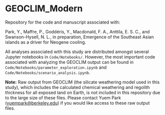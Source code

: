# GEOCLIM_Modern

Repository for the code and manuscript associated with:

Park, Y., Maffre, P., Goddéris, Y., Macdonald, F. A., Anttila, E. S. C., and Swanson-Hysell, N. L., in preparation, Emergence of the Southeast Asian islands as a driver for Neogene cooling.

All analyses associated with this study are distributed amongst several Jupyter notebooks in `Code/Notebooks/`. However, the most important code associated with analyzing the GEOCLIM output can be found in `Code/Notebooks/parameter_exploration.ipynb` and `Code/Notebooks/scenario_analysis.ipynb`.

**Note:** Raw output from GEOCLIM (the silicate weathering model used in this study), which includes the calculated chemical weathering and regolith thickness for all exposed land on Earth, is not included in this repository due to the large size of these files. Please contact Yuem Park (yuempark@berkeley.edu) if you would like access to these raw output files.
